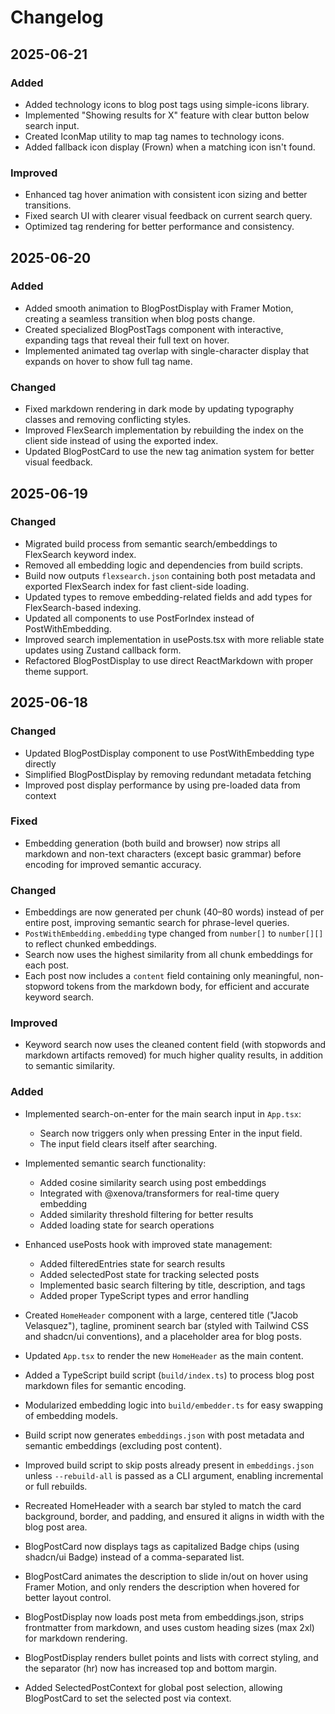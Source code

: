 # Changelog

## 2025-06-21

### Added
- Added technology icons to blog post tags using simple-icons library.
- Implemented "Showing results for X" feature with clear button below search input.
- Created IconMap utility to map tag names to technology icons.
- Added fallback icon display (Frown) when a matching icon isn't found.

### Improved
- Enhanced tag hover animation with consistent icon sizing and better transitions.
- Fixed search UI with clearer visual feedback on current search query.
- Optimized tag rendering for better performance and consistency.

## 2025-06-20

### Added
- Added smooth animation to BlogPostDisplay with Framer Motion, creating a seamless transition when blog posts change.
- Created specialized BlogPostTags component with interactive, expanding tags that reveal their full text on hover.
- Implemented animated tag overlap with single-character display that expands on hover to show full tag name.

### Changed
- Fixed markdown rendering in dark mode by updating typography classes and removing conflicting styles.
- Improved FlexSearch implementation by rebuilding the index on the client side instead of using the exported index.
- Updated BlogPostCard to use the new tag animation system for better visual feedback.

## 2025-06-19

### Changed
- Migrated build process from semantic search/embeddings to FlexSearch keyword index.
- Removed all embedding logic and dependencies from build scripts.
- Build now outputs `flexsearch.json` containing both post metadata and exported FlexSearch index for fast client-side loading.
- Updated types to remove embedding-related fields and add types for FlexSearch-based indexing.
- Updated all components to use PostForIndex instead of PostWithEmbedding.
- Improved search implementation in usePosts.tsx with more reliable state updates using Zustand callback form.
- Refactored BlogPostDisplay to use direct ReactMarkdown with proper theme support.

## 2025-06-18

### Changed
- Updated BlogPostDisplay component to use PostWithEmbedding type directly
- Simplified BlogPostDisplay by removing redundant metadata fetching
- Improved post display performance by using pre-loaded data from context

### Fixed
- Embedding generation (both build and browser) now strips all markdown and non-text characters (except basic grammar) before encoding for improved semantic accuracy.

### Changed
- Embeddings are now generated per chunk (40–80 words) instead of per entire post, improving semantic search for phrase-level queries.
- `PostWithEmbedding.embedding` type changed from `number[]` to `number[][]` to reflect chunked embeddings.
- Search now uses the highest similarity from all chunk embeddings for each post.
- Each post now includes a `content` field containing only meaningful, non-stopword tokens from the markdown body, for efficient and accurate keyword search.

### Improved
- Keyword search now uses the cleaned content field (with stopwords and markdown artifacts removed) for much higher quality results, in addition to semantic similarity.

### Added
- Implemented search-on-enter for the main search input in `App.tsx`:
  - Search now triggers only when pressing Enter in the input field.
  - The input field clears itself after searching.
- Implemented semantic search functionality:
  - Added cosine similarity search using post embeddings
  - Integrated with @xenova/transformers for real-time query embedding
  - Added similarity threshold filtering for better results
  - Added loading state for search operations

- Enhanced usePosts hook with improved state management:
  - Added filteredEntries state for search results
  - Added selectedPost state for tracking selected posts
  - Implemented basic search filtering by title, description, and tags
  - Added proper TypeScript types and error handling

- Created `HomeHeader` component with a large, centered title ("Jacob Velasquez"), tagline, prominent search bar (styled with Tailwind CSS and shadcn/ui conventions), and a placeholder area for blog posts.
- Updated `App.tsx` to render the new `HomeHeader` as the main content.
- Added a TypeScript build script (`build/index.ts`) to process blog post markdown files for semantic encoding.
- Modularized embedding logic into `build/embedder.ts` for easy swapping of embedding models.
- Build script now generates `embeddings.json` with post metadata and semantic embeddings (excluding post content).
- Improved build script to skip posts already present in `embeddings.json` unless `--rebuild-all` is passed as a CLI argument, enabling incremental or full rebuilds.
- Recreated HomeHeader with a search bar styled to match the card background, border, and padding, and ensured it aligns in width with the blog post area.
- BlogPostCard now displays tags as capitalized Badge chips (using shadcn/ui Badge) instead of a comma-separated list.
- BlogPostCard animates the description to slide in/out on hover using Framer Motion, and only renders the description when hovered for better layout control.
- BlogPostDisplay now loads post meta from embeddings.json, strips frontmatter from markdown, and uses custom heading sizes (max 2xl) for markdown rendering.
- BlogPostDisplay renders bullet points and lists with correct styling, and the separator (hr) now has increased top and bottom margin.
- Added SelectedPostContext for global post selection, allowing BlogPostCard to set the selected post via context.
